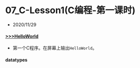 # 07_C-Lesson1(C编程-第一课时)

- 2020/11/29

#### [>>>HelloWorld](src/HelloWorld.c)

- 第一个C程序。在屏幕上输出`HelloWorld`。

#### datatypes